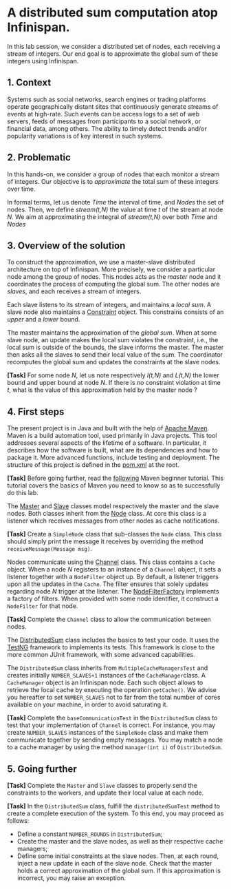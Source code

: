 # A distributed sum computation atop Infinispan.

In this lab session, we consider a distributed set of nodes, each receiving a stream of integers.
Our end goal is to approximate the global sum of these integers using Infinispan.

## 1. Context

Systems such as social networks, search engines or trading platforms operate geographically distant sites that continuously generate streams of events at high-rate.
Such events can be access logs to a set of web servers, feeds of messages from participants to a social network, or financial data, among others.
The ability to timely detect trends and/or popularity variations is of key interest in such systems.

## 2. Problematic

In this hands-on, we consider a group of nodes that each monitor a stream of integers.
Our objective is to *approximate* the total sum of these integers over time.

In formal terms, let us denote *Time* the interval of time, and *Nodes* the set of nodes.
Then, we define *stream(t,N)* the value at time *t* of the stream at node *N*.
We aim at approximating the integral of *stream(t,N)* over both *Time* and *Nodes*

## 3. Overview of the solution

To construct the approximation, we use a master-slave distributed architecture on top of Infinispan.
More precisely, we consider a particular node among the group of nodes.
This nodes acts as the *master* node and it coordinates the process of computing the global sum.
The other nodes are *slaves*, and each receives a stream of integers.

Each slave listens to its stream of integers, and maintains a *local sum*.
A slave node also maintains a [Constraint](src/main/java/eu/tsp/distsum/Constraint.java) object.
This constrains consists of an *upper* and a *lower* bound.

The master maintains the approximation of the *global sum*.
When at some slave node, an update makes the local sum violates the constraint, i.e., the local sum is outside of the bounds, the slave informs the master.
The master then asks all the slaves to send their local value of the sum.
The coordinator recomputes the global sum and updates the constraints at the slave nodes.

**[Task]** For some node *N*, let us note respectively *l(t,N)* and *L(t,N)* the lower bound and upper bound at node *N*.
If there is no constraint violation at time *t*, what is the value of this approximation held by the master node ? 

## 4. First steps

The present project is in Java and built with the help of [Apache Maven](https://maven.apache.org).
Maven is a build automation tool, used primarily in Java projects.
This tool addresses several aspects of the lifetime of a software.
In particular, it describes how the software is built, what are its dependencies and how to package it.
More advanced functions, include testing and deployment.
The structure of this project is defined in the [pom.xml](pom.xml) at the root.

**[Task]** Before going further, read the [following](https://maven.apache.org/guides/getting-started/maven-in-five-minutes.html) Maven beginner tutorial.
This tutorial covers the basics of Maven you need to know so as to successfully do this lab.

The [Master](src/main/java/eu/tsp/distsum/Master.java) and [Slave](src/main/java/eu/tsp/distsum/Slave.java) classes model respectively the master and the slave nodes.
Both classes inherit from the [Node](src/main/java/eu/tsp/distsum/Node.java) class.
At core this class is a listener which receives messages from other nodes as cache notifications.

**[Task]** Create a `SimpleNode` class that sub-classes the `Node` class.
This class should simply print the message it receives by overriding the method `receiveMessage(Message msg)`.

Nodes communicate using the [Channel](src/main/java/eu/tsp/distsum/Channel.java) class.
This class contains a `Cache` object. 
When a node *N* registers to an instance of a `Channel` object, it sets a listener together with a `NodeFilter` object up.
By default, a listener triggers upon all the updates in the `Cache`.
The filter ensures that solely updates regarding node *N* trigger at the listener.
The [NodeFilterFactory](src/main/java/eu/tsp/distsum/NodeFilterFactory.java) implements a factory of filters.
When provided with some node identifier, it construct a `NodeFilter` for that node.

**[Task]** Complete the `Channel` class to allow the communication between nodes.

The [DistributedSum](src/test/java/eu/tsp/distsum/DistributedSum.java) class includes the basics to test your code.
It uses the [TestNG](http://testng.org/doc/index.html) framework to implements its tests.
This framework is close to the more common JUnit framework, with some advanced capabilities.

The `DistributedSum` class inherits from `MultipleCacheManagersTest` and creates initially `NUMBER_SLAVES+1` instances of the `CacheManager`class.
A `CacheManager` object is an Infinispan node.
Each such object allows to retrieve the local cache by executing the operation `getCache()`.
We advise you hereafter to set `NUMBER_SLAVES` not to far from the total number of cores available on your machine, in order to avoid saturating it.

**[Task]** Complete the `baseCommunicationTest` in the `DistributedSum` class to test that your implementation of `Channel` is correct.
For instance, you may create `NUMBER_SLAVES` instances of the `SimpleNode` class and make them communicate together by sending empty messages.
You may match a node to a cache manager by using the method `manager(int i)` of `DistributedSum`.

## 5. Going further 

**[Task]** Complete the `Master` and `Slave` classes to properly send the constraints to the workers, and update their local value at each node.

**[Task]** In the `DistributedSum` class, fulfill the `distributedSumTest` method to create a complete execution of the system.
To this end, you may proceed as follows:
- Define a constant `NUMBER_ROUNDS` in `DistributedSum`;
- Create the master and the slave nodes, as well as their respective cache managers;
- Define some initial constraints at the slave nodes.
Then, at each round,  inject a new update in each of the slave node.
Check that the master holds a correct approximation of the global sum.
If this approximation is incorrect, you may raise an exception.
